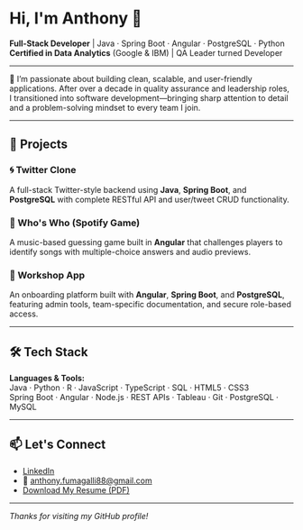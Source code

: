 # Hi, I'm Anthony 👋

**Full-Stack Developer** | Java · Spring Boot · Angular · PostgreSQL · Python  
**Certified in Data Analytics** (Google & IBM) | QA Leader turned Developer

---

🎯 I’m passionate about building clean, scalable, and user-friendly applications. After over a decade in quality assurance and leadership roles, I transitioned into software development—bringing sharp attention to detail and a problem-solving mindset to every team I join.

---

## 🚀 Projects

### 🌀 Twitter Clone  
A full-stack Twitter-style backend using **Java**, **Spring Boot**, and **PostgreSQL** with complete RESTful API and user/tweet CRUD functionality.

### 🎵 Who's Who (Spotify Game)  
A music-based guessing game built in **Angular** that challenges players to identify songs with multiple-choice answers and audio previews.

### 📁 Workshop App  
An onboarding platform built with **Angular**, **Spring Boot**, and **PostgreSQL**, featuring admin tools, team-specific documentation, and secure role-based access.

---

## 🛠️ Tech Stack

**Languages & Tools:**  
Java · Python · R · JavaScript · TypeScript · SQL · HTML5 · CSS3  
Spring Boot · Angular · Node.js · REST APIs · Tableau · Git · PostgreSQL · MySQL

---

## 📫 Let's Connect

- [LinkedIn](https://linkedin.com/in/anthony-fumagalli)
- 📧 anthony.fumagalli88@gmail.com
- [Download My Resume (PDF)](https://github.com/amfuma/amfuma/blob/main/Anthony_Fumagalli_Resume_2025.pdf)

---

_Thanks for visiting my GitHub profile!_
